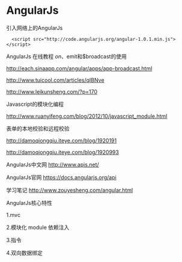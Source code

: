 # AngularJs
引入网络上的AngularJs

      <script src="http://code.angularjs.org/angular-1.0.1.min.js"></script>

AngularJs 在线教程 $on、$emit和$broadcast的使用

http://each.sinaapp.com/angular/apps/app-broadcast.html

http://www.tuicool.com/articles/qIBNve

http://www.leikunsheng.com/?p=170

Javascript的模块化编程

http://www.ruanyifeng.com/blog/2012/10/javascript_module.html

 表单的本地校验和远程校验
 
 http://damoqiongqiu.iteye.com/blog/1920191
 
  http://damoqiongqiu.iteye.com/blog/1920993

AngularJs中文网
http://www.apjs.net/

AngularJs官网
https://docs.angularjs.org/api


学习笔记
http://www.zouyesheng.com/angular.html

AngularJs核心特性

 1.mvc
 
 2.模块化 module 依赖注入

 3.指令

 4.双向数据绑定
 
